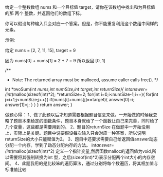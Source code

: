给定一个整数数组 nums 和一个目标值 target，请你在该数组中找出和为目标值的那 两个 整数，并返回他们的数组下标。

你可以假设每种输入只会对应一个答案。但是，你不能重复利用这个数组中同样的元素。

示例:

给定 nums = [2, 7, 11, 15], target = 9

因为 nums[0] + nums[1] = 2 + 7 = 9
所以返回 [0, 1]

/**
 * Note: The returned array must be malloced, assume caller calls free().
 */
 
int *twoSum(int *nums,int numSize,int target,int *returnSize){
    int*answer=(int*)malloc(sizeof(int)*2);
    *returnSize=2;
for(int i=0;i<numSize-1;i++){
    for(int j=i+1;j<numSize;j++){
        if(nums[i]+nums[j]==target){
            answer[0]=i;
            answer[1]=j;
        }
    }
}
return answer;
}


做题心得：
1、做了此题以后才知道需要根据题目信息来做。一开始做的时候我忽略了题目本来给定的函数条件，题目本身就给了一个函数让自己来完善，同时给了几个变量，这些都是需要用到的。
2、题目的returnSize 在做题中一开始没用上，实际上是关键。题目中说要假设每次输入只会对应一种答案，所以说明returnSize的大小只能赋值为2。
3、题目中还要求需要自己给返回值answer动态分配一个内存，学到了动态分配内存的方法。  int*answer=(int*)malloc(sizeof(int)*2)  定义一个指针变量,然后函数malloc的返回值为void,所以需要将其强制转换为int 型，之后(sizeof(int)*2)表示分配两个int大小的内存空间。
4、此题我用的是比较笨的遍历算法，通过分别将每个数遍历，将其相加值与标准值比较

